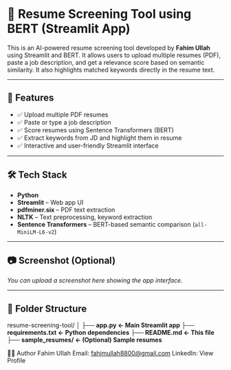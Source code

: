 # 🧠 Resume Screening Tool using BERT (Streamlit App)

This is an AI-powered resume screening tool developed by **Fahim Ullah** using Streamlit and BERT. It allows users to upload multiple resumes (PDF), paste a job description, and get a relevance score based on semantic similarity. It also highlights matched keywords directly in the resume text.

---

## 🚀 Features

- ✅ Upload multiple PDF resumes
- ✅ Paste or type a job description
- ✅ Score resumes using Sentence Transformers (BERT)
- ✅ Extract keywords from JD and highlight them in resume
- ✅ Interactive and user-friendly Streamlit interface

---

## 🛠 Tech Stack

- **Python**
- **Streamlit** – Web app UI
- **pdfminer.six** – PDF text extraction
- **NLTK** – Text preprocessing, keyword extraction
- **Sentence Transformers** – BERT-based semantic comparison (`all-MiniLM-L6-v2`)

---

## 📷 Screenshot (Optional)
_You can upload a screenshot here showing the app interface._

---

## 📁 Folder Structure

resume-screening-tool/
**│**
**├── app.py ← Main Streamlit app**
**├── requirements.txt ← Python dependencies**
**├── README.md ← This file**
**├── sample_resumes/ ← (Optional) Sample resumes**


👨‍💻 Author
Fahim Ullah
Email: fahimullah8800@gmail.com
LinkedIn: View Profile
